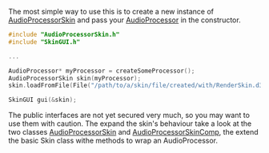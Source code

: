 The most simple way to use this is to create a new instance of [AudioProcessorSkin](/audioD3CK/RenderSkinLib/blob/master/Source/AudioProcessorSkin.h) and pass your [AudioProcessor](/julianstorer/JUCE/blob/master/modules/juce_audio_processors/processors/juce_AudioProcessor.h) in the constructor.

```c++
#include "AudioProcessorSkin.h"
#include "SkinGUI.h"

...

AudioProcessor* myProcessor = createSomeProcessor();
AudioProcessorSkin skin(myProcessor);
skin.loadFromFile(File("/path/to/a/skin/file/created/with/RenderSkin.d3ckskin"));

SkinGUI gui(&skin);


```

The public interfaces are not yet secured very much, so you may want to use them with caution.
The expand the skin's behaviour take a look at the two classes
[AudioProcessorSkin](/audioD3CK/RenderSkinLib/blob/master/Source/AudioProcessorSkin.h)
and
[AudioProcessorSkinComp](/audioD3CK/RenderSkinLib/blob/master/Source/AudioProcessorSkinComp.h),
the extend the basic Skin class withe methods to wrap an AudioProcessor.
